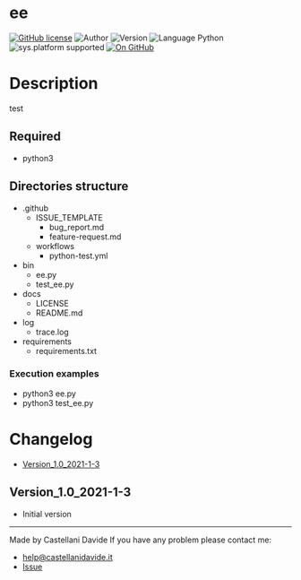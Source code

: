 # ee
[![GitHub license](https://img.shields.io/badge/license-GNU-green?style=flat)](https://github.com/CastellaniDavide/cpp-ee/blob/master/LICENSE) ![Author](https://img.shields.io/badge/author-Castellani%20Davide-green?style=flat) ![Version](https://img.shields.io/badge/version-v1.0-blue?style=flat) ![Language Python](https://img.shields.io/badge/language-Python-yellowgreen?style=flat) ![sys.platform supported](https://img.shields.io/badge/OS%20platform%20supported-Linux,%20Windows%20&%20Mac%20OS-blue?style=flat) [![On GitHub](https://img.shields.io/badge/on%20GitHub-True-green?style=flat&logo=github)](https://github.com/CastellaniDavide/ee)

# Description
test

## Required
 - python3
 
## Directories structure
 - .github
   - ISSUE_TEMPLATE
     - bug_report.md
     - feature-request.md
   - workflows
     - python-test.yml
 - bin
   - ee.py
   - test_ee.py
 - docs
   - LICENSE
   - README.md
 - log
   - trace.log
 - requirements
   - requirements.txt
   
### Execution examples
 - python3 ee.py
 - python3 test_ee.py

# Changelog
 - [Version_1.0_2021-1-3](#Version_10_2021-1-3)

## Version_1.0_2021-1-3
 - Initial version

---
Made by Castellani Davide 
If you have any problem please contact me:
- help@castellanidavide.it
- [Issue](https://github.com/CastellaniDavide/ee/issues)
